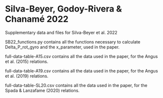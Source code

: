 # Silva-Beyer, Godoy-Rivera & Chanamé 2022

Supplementary data and files for Silva-Beyer et al. 2022

SB22_functions.py contains all the functions necessary to calculate Delta_P_rot_gyro and the x_parameter, used in the paper.

full-data-table-A15.csv contains all the data used in the paper, for the Angus et al. (2015) relations. 

full-data-table-A19.csv contains all the data used in the paper, for the Angus et al. (2019) relations.

full-data-table-SL20.csv contains all the data used in the paper, for the Spada & Lanzafame (2020) relations.
